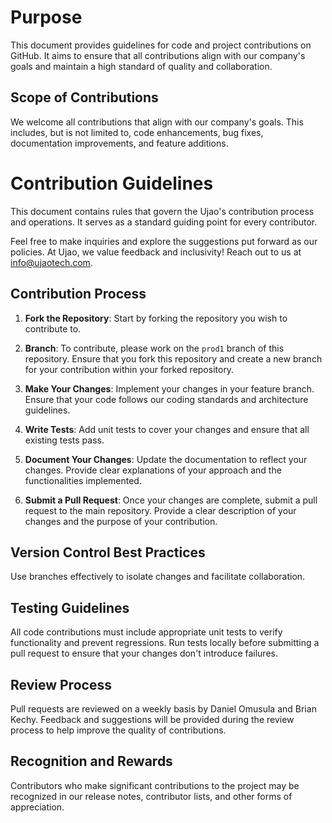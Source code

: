 # Purpose

This document provides guidelines for code and project contributions on GitHub. It aims to ensure that all contributions align with our company's goals and maintain a high standard of quality and collaboration.

## Scope of Contributions

We welcome all contributions that align with our company's goals. This includes, but is not limited to, code enhancements, bug fixes, documentation improvements, and feature additions.


# Contribution Guidelines

This document contains rules that govern the Ujao's contribution process and operations. It serves as a standard guiding point for every contributor.

Feel free to make inquiries and explore the suggestions put forward as our policies. At Ujao, we value feedback and inclusivity! Reach out to us at [info@ujaotech.com](mailto:info@ujaotech.com).

## Contribution Process

1. **Fork the Repository**: Start by forking the repository you wish to contribute to.

2. **Branch**: To contribute, please work on the `prod1` branch of this repository. Ensure that you fork this repository and create a new branch for your contribution within your forked repository.

3. **Make Your Changes**: Implement your changes in your feature branch. Ensure that your code follows our coding standards and architecture guidelines.

4. **Write Tests**: Add unit tests to cover your changes and ensure that all existing tests pass.

5. **Document Your Changes**: Update the documentation to reflect your changes. Provide clear explanations of your approach and the functionalities implemented.

6. **Submit a Pull Request**: Once your changes are complete, submit a pull request to the main repository. Provide a clear description of your changes and the purpose of your contribution.

## Version Control Best Practices

Use branches effectively to isolate changes and facilitate collaboration.

## Testing Guidelines

All code contributions must include appropriate unit tests to verify functionality and prevent regressions.
Run tests locally before submitting a pull request to ensure that your changes don't introduce failures.

## Review Process

Pull requests are reviewed on a weekly basis by Daniel Omusula and Brian Kechy. Feedback and suggestions will be provided during the review process to help improve the quality of contributions.

## Recognition and Rewards

Contributors who make significant contributions to the project may be recognized in our release notes, contributor lists, and other forms of appreciation.